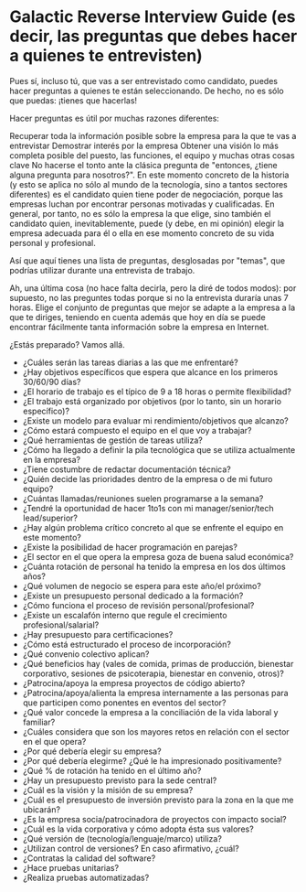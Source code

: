 # Galactic Reverse Interview Guide (es decir, las preguntas que debes hacer a quienes te entrevisten)



Pues sí, incluso tú, que vas a ser entrevistado como candidato, puedes hacer preguntas a quienes te están seleccionando. De hecho, no es sólo que puedas: ¡tienes que hacerlas!

Hacer preguntas es útil por muchas razones diferentes:

Recuperar toda la información posible sobre la empresa para la que te vas a entrevistar Demostrar interés por la empresa Obtener una visión lo más completa posible del puesto, las funciones, el equipo y muchas otras cosas clave No hacerse el tonto ante la clásica pregunta de "entonces, ¿tiene alguna pregunta para nosotros?". En este momento concreto de la historia (y esto se aplica no sólo al mundo de la tecnología, sino a tantos sectores diferentes) es el candidato quien tiene poder de negociación, porque las empresas luchan por encontrar personas motivadas y cualificadas. En general, por tanto, no es sólo la empresa la que elige, sino también el candidato quien, inevitablemente, puede (y debe, en mi opinión) elegir la empresa adecuada para él o ella en ese momento concreto de su vida personal y profesional.

Así que aquí tienes una lista de preguntas, desglosadas por "temas", que podrías utilizar durante una entrevista de trabajo.

Ah, una última cosa (no hace falta decirla, pero la diré de todos modos): por supuesto, no las preguntes todas porque si no la entrevista duraría unas 7 horas. Elige el conjunto de preguntas que mejor se adapte a la empresa a la que te diriges, teniendo en cuenta además que hoy en día se puede encontrar fácilmente tanta información sobre la empresa en Internet.

¿Estás preparado? Vamos allá.

- ¿Cuáles serán las tareas diarias a las que me enfrentaré?
- ¿Hay objetivos específicos que espera que alcance en los primeros 30/60/90 días?
- ¿El horario de trabajo es el típico de 9 a 18 horas o permite flexibilidad?
- ¿El trabajo está organizado por objetivos (por lo tanto, sin un horario específico)?
- ¿Existe un modelo para evaluar mi rendimiento/objetivos que alcanzo?
- ¿Cómo estará compuesto el equipo en el que voy a trabajar?
- ¿Qué herramientas de gestión de tareas utiliza?
- ¿Cómo ha llegado a definir la pila tecnológica que se utiliza actualmente en la empresa?
- ¿Tiene costumbre de redactar documentación técnica?
- ¿Quién decide las prioridades dentro de la empresa o de mi futuro equipo?
- ¿Cuántas llamadas/reuniones suelen programarse a la semana?
- ¿Tendré la oportunidad de hacer 1to1s con mi manager/senior/tech lead/superior?
- ¿Hay algún problema crítico concreto al que se enfrente el equipo en este momento?
- ¿Existe la posibilidad de hacer programación en parejas?
- ¿El sector en el que opera la empresa goza de buena salud económica?
- ¿Cuánta rotación de personal ha tenido la empresa en los dos últimos años?
- ¿Qué volumen de negocio se espera para este año/el próximo?
- ¿Existe un presupuesto personal dedicado a la formación?
- ¿Cómo funciona el proceso de revisión personal/profesional?
- ¿Existe un escalafón interno que regule el crecimiento profesional/salarial?
- ¿Hay presupuesto para certificaciones?
- ¿Cómo está estructurado el proceso de incorporación?
- ¿Qué convenio colectivo aplican?
- ¿Qué beneficios hay (vales de comida, primas de producción, bienestar corporativo, sesiones de psicoterapia, bienestar en convenio, otros)?
- ¿Patrocina/apoya la empresa proyectos de código abierto?
- ¿Patrocina/apoya/alienta la empresa internamente a las personas para que participen como ponentes en eventos del sector?
- ¿Qué valor concede la empresa a la conciliación de la vida laboral y familiar?
- ¿Cuáles considera que son los mayores retos en relación con el sector en el que opera?
- ¿Por qué debería elegir su empresa?
- ¿Por qué debería elegirme? ¿Qué le ha impresionado positivamente?
- ¿Qué % de rotación ha tenido en el último año?
- ¿Hay un presupuesto previsto para la sede central?
- ¿Cuál es la visión y la misión de su empresa?
- ¿Cuál es el presupuesto de inversión previsto para la zona en la que me ubicarán?
- ¿Es la empresa socia/patrocinadora de proyectos con impacto social?
- ¿Cuál es la vida corporativa y cómo adopta ésta sus valores?
- ¿Qué versión de (tecnología/lenguaje/marco) utiliza?
- ¿Utilizan control de versiones? En caso afirmativo, ¿cuál?
- ¿Contratas la calidad del software?
- ¿Hace pruebas unitarias?
- ¿Realiza pruebas automatizadas?
